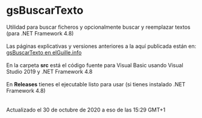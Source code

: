 # gsBuscarTexto
Utilidad para buscar ficheros y opcionalmente buscar y reemplazar textos (para .NET Framework 4.8)<br>
<br>
Las páginas explicativas y versiones anteriores a la aquí publicada están en:<br>
<a href="http://www.elguille.info/NET/vs2008/utilidades/gsBuscarTexto.aspx">gsBuscarTexto en elGuille.info</a><br>
<br>
En la carpeta <b>src</b> está el código fuente para Visual Basic usando Visual Studio 2019 y .NET Framework 4.8<br>
<br>
En <b>Releases</b> tienes el ejecutable listo para usar (si tienes instalado .NET Framework 4.8)<br>
<br>
<br>
Actualizado el 30 de octubre de 2020 a eso de las 15:29 GMT+1
